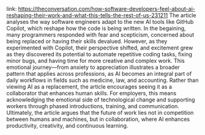 link: https://theconversation.com/how-software-developers-feel-about-ai-reshaping-their-work-and-what-this-tells-the-rest-of-us-231211
The article analyses the way software engineers adapt to the new AI tools like GitHub Copilot, which reshape how the code is being written.
In the begaining, many programmers responded with fear and scepticism, concerned about being replaced or having their skills devalued.
However, as they experimented with Copilot, their perspective shifted, and excitement grew as they discovered its potential to automate repetitive coding tasks, fixing minor bugs, and having time for more creative and complex work.
This emotional journey—from anxiety to appreciation illustrates a broader pattern that applies across professions, as AI becomes an integral part of daily workflows in fields such as medicine, law, and accounting. Rather than viewing AI as a replacement, the article encourages seeing it as a collaborator that enhances human skills. For employers, this means acknowledging the emotional side of technological change and supporting workers through phased introductions, training, and communication. Ultimately, the article argues that the future of work lies not in competition between humans and machines, but in collaboration, where AI enhances productivity, creativity, and continuous learning.
